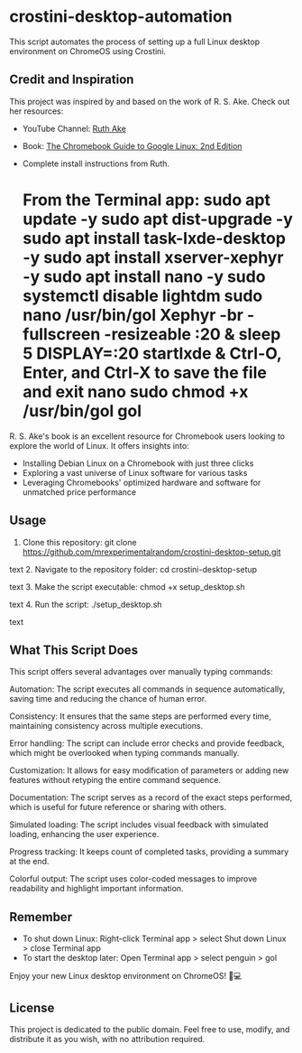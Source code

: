 # crostini-desktop-automation
This script automates the process of setting up a full Linux desktop environment on ChromeOS using Crostini.

## Credit and Inspiration

This project was inspired by and based on the work of R. S. Ake. Check out her resources:

- YouTube Channel: [Ruth Ake](https://www.youtube.com/@ruthake)
- Book: [The Chromebook Guide to Google Linux: 2nd Edition](https://www.amazon.com/dp/B0C2RPWWMZ)

- Complete install instructions from Ruth.

    From the Terminal app:
        sudo apt update -y
        sudo apt dist-upgrade -y
        sudo apt install task-lxde-desktop -y
        sudo apt install xserver-xephyr -y
        sudo apt install nano -y
        sudo systemctl disable lightdm
        sudo nano /usr/bin/gol
            Xephyr -br -fullscreen -resizeable :20 &
            sleep 5
            DISPLAY=:20 startlxde &
        Ctrl-O, Enter, and Ctrl-X to save the file and exit nano
        sudo chmod +x /usr/bin/gol
        gol
  ==============================================================================

R. S. Ake's book is an excellent resource for Chromebook users looking to explore the world of Linux. It offers insights into:

- Installing Debian Linux on a Chromebook with just three clicks
- Exploring a vast universe of Linux software for various tasks
- Leveraging Chromebooks' optimized hardware and software for unmatched price performance

## Usage

1. Clone this repository:
git clone https://github.com/mrexperimentalrandom/crostini-desktop-setup.git

text
2. Navigate to the repository folder:
cd crostini-desktop-setup

text
3. Make the script executable:
chmod +x setup_desktop.sh

text
4. Run the script:
./setup_desktop.sh

text

## What This Script Does

This script offers several advantages over manually typing commands:

Automation: The script executes all commands in sequence automatically, saving time and reducing the chance of human error.

Consistency: It ensures that the same steps are performed every time, maintaining consistency across multiple executions.

Error handling: The script can include error checks and provide feedback, which might be overlooked when typing commands manually.

Customization: It allows for easy modification of parameters or adding new features without retyping the entire command sequence.

Documentation: The script serves as a record of the exact steps performed, which is useful for future reference or sharing with others.

Simulated loading: The script includes visual feedback with simulated loading, enhancing the user experience.

Progress tracking: It keeps count of completed tasks, providing a summary at the end.

Colorful output: The script uses color-coded messages to improve readability and highlight important information.

## Remember

- To shut down Linux: Right-click Terminal app > select Shut down Linux > close Terminal app
- To start the desktop later: Open Terminal app > select penguin > gol

Enjoy your new Linux desktop environment on ChromeOS! 🐧💻

## License
This project is dedicated to the public domain. Feel free to use, modify, and distribute it as you wish, with no attribution required.
